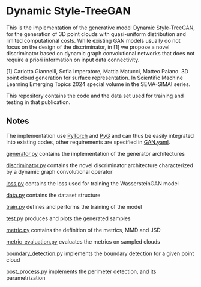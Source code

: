 # Dynamic Style-TreeGAN

This is the implementation of the generative model Dynamic Style-TreeGAN, for the generation of 3D point clouds with
quasi-uniform distribution and limited computational costs.
While existing GAN models usually do not focus on the design of the discriminator, in [1] we propose a novel
discriminator based on dynamic graph convolutional networks that does not require a priori information on input data
connectivity.

[1] Carlotta Giannelli, Sofia Imperatore, Mattia Matucci, Matteo Paiano. 3D point cloud generation for surface
representation. In Scientific Machine Learning Emerging Topics 2024 special volume in the SEMA-SIMAI series.

This repository contains the code and the data set used for training and testing in that publication.

## Notes

The implementation use [PyTorch](https://pytorch.org/) and [PyG](https://pyg.org/) and can thus be easily
integrated into existing codes, other requirements are specified in [GAN.yaml](GAN.yaml).

[generator.py](generator.py) contains the implementation of the generator architectures

[discriminator.py](discriminator.py) contains the novel discriminator architecture characterized by a dynamic graph
convolutional operator

[loss.py](loss.py) contains the loss used for training the WassersteinGAN model

[data.py](data.py) contains the dataset structure

[train.py](train.py) defines and performs the training of the model

[test.py](test.py) produces and plots the generated samples

[metric.py](metric.py) contains the definition of the metrics, MMD and JSD

[metric_evaluation.py](metric_evaluation.py) evaluates the metrics on sampled clouds

[boundary_detection.py](boundary_detection.py) implements the boundary detection for a given point cloud

[post_process.py](post_process.py) implements the perimeter detection, and its parametrization
